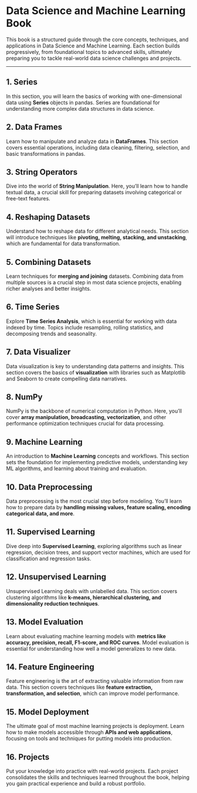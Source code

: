 # Data Science and Machine Learning Book

This book is a structured guide through the core concepts, techniques, and applications in Data Science and Machine Learning. Each section builds progressively, from foundational topics to advanced skills, ultimately preparing you to tackle real-world data science challenges and projects.

---

## 1. Series
In this section, you will learn the basics of working with one-dimensional data using **Series** objects in pandas. Series are foundational for understanding more complex data structures in data science.

## 2. Data Frames
Learn how to manipulate and analyze data in **DataFrames**. This section covers essential operations, including data cleaning, filtering, selection, and basic transformations in pandas.

## 3. String Operators
Dive into the world of **String Manipulation**. Here, you’ll learn how to handle textual data, a crucial skill for preparing datasets involving categorical or free-text features.

## 4. Reshaping Datasets
Understand how to reshape data for different analytical needs. This section will introduce techniques like **pivoting, melting, stacking, and unstacking**, which are fundamental for data transformation.

## 5. Combining Datasets
Learn techniques for **merging and joining** datasets. Combining data from multiple sources is a crucial step in most data science projects, enabling richer analyses and better insights.

## 6. Time Series
Explore **Time Series Analysis**, which is essential for working with data indexed by time. Topics include resampling, rolling statistics, and decomposing trends and seasonality.

## 7. Data Visualizer
Data visualization is key to understanding data patterns and insights. This section covers the basics of **visualization** with libraries such as Matplotlib and Seaborn to create compelling data narratives.

## 8. NumPy
NumPy is the backbone of numerical computation in Python. Here, you’ll cover **array manipulation, broadcasting, vectorization**, and other performance optimization techniques crucial for data processing.

## 9. Machine Learning
An introduction to **Machine Learning** concepts and workflows. This section sets the foundation for implementing predictive models, understanding key ML algorithms, and learning about training and evaluation.

## 10. Data Preprocessing
Data preprocessing is the most crucial step before modeling. You’ll learn how to prepare data by **handling missing values, feature scaling, encoding categorical data, and more**.

## 11. Supervised Learning
Dive deep into **Supervised Learning**, exploring algorithms such as linear regression, decision trees, and support vector machines, which are used for classification and regression tasks.

## 12. Unsupervised Learning
Unsupervised Learning deals with unlabelled data. This section covers clustering algorithms like **k-means, hierarchical clustering, and dimensionality reduction techniques**.

## 13. Model Evaluation
Learn about evaluating machine learning models with **metrics like accuracy, precision, recall, F1-score, and ROC curves**. Model evaluation is essential for understanding how well a model generalizes to new data.

## 14. Feature Engineering
Feature engineering is the art of extracting valuable information from raw data. This section covers techniques like **feature extraction, transformation, and selection**, which can improve model performance.

## 15. Model Deployment
The ultimate goal of most machine learning projects is deployment. Learn how to make models accessible through **APIs and web applications**, focusing on tools and techniques for putting models into production.

## 16. Projects
Put your knowledge into practice with real-world projects. Each project consolidates the skills and techniques learned throughout the book, helping you gain practical experience and build a robust portfolio.
